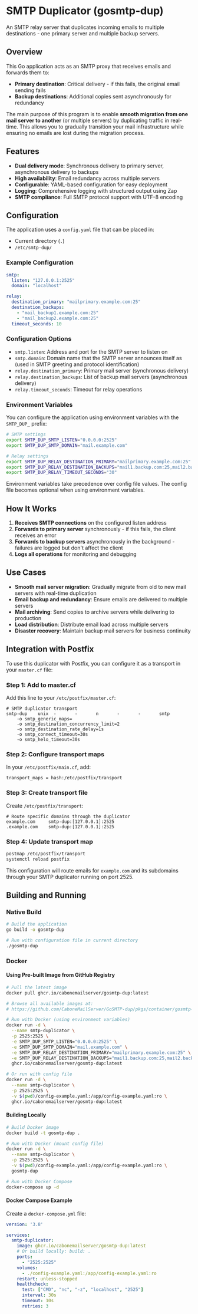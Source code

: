 # SMTP Duplicator (gosmtp-dup)

An SMTP relay server that duplicates incoming emails to multiple destinations - one primary server and multiple backup servers.

## Overview

This Go application acts as an SMTP proxy that receives emails and forwards them to:
- **Primary destination**: Critical delivery - if this fails, the original email sending fails
- **Backup destinations**: Additional copies sent asynchronously for redundancy

The main purpose of this program is to enable **smooth migration from one mail server to another** (or multiple servers) by duplicating traffic in real-time. This allows you to gradually transition your mail infrastructure while ensuring no emails are lost during the migration process.

## Features

- **Dual delivery mode**: Synchronous delivery to primary server, asynchronous delivery to backups
- **High availability**: Email redundancy across multiple servers
- **Configurable**: YAML-based configuration for easy deployment
- **Logging**: Comprehensive logging with structured output using Zap
- **SMTP compliance**: Full SMTP protocol support with UTF-8 encoding

## Configuration

The application uses a `config.yaml` file that can be placed in:
- Current directory (`.`)
- `/etc/smtp-dup/`

### Example Configuration

```yaml
smtp:
  listen: "127.0.0.1:2525"
  domain: "localhost"

relay:
  destination_primary: "mailprimary.example.com:25"
  destination_backups:
    - "mail_backup1.example.com:25"
    - "mail_backup2.example.com:25"
  timeout_seconds: 10
```

### Configuration Options

- `smtp.listen`: Address and port for the SMTP server to listen on
- `smtp.domain`: Domain name that the SMTP server announces itself as (used in SMTP greeting and protocol identification)
- `relay.destination_primary`: Primary mail server (synchronous delivery)
- `relay.destination_backups`: List of backup mail servers (asynchronous delivery)
- `relay.timeout_seconds`: Timeout for relay operations

### Environment Variables

You can configure the application using environment variables with the `SMTP_DUP_` prefix:

```bash
# SMTP settings
export SMTP_DUP_SMTP_LISTEN="0.0.0.0:2525"
export SMTP_DUP_SMTP_DOMAIN="mail.example.com"

# Relay settings
export SMTP_DUP_RELAY_DESTINATION_PRIMARY="mailprimary.example.com:25"
export SMTP_DUP_RELAY_DESTINATION_BACKUPS="mail1.backup.com:25,mail2.backup.com:25"
export SMTP_DUP_RELAY_TIMEOUT_SECONDS="30"
```

Environment variables take precedence over config file values. The config file becomes optional when using environment variables.

## How It Works

1. **Receives SMTP connections** on the configured listen address
2. **Forwards to primary server** synchronously - if this fails, the client receives an error
3. **Forwards to backup servers** asynchronously in the background - failures are logged but don't affect the client
4. **Logs all operations** for monitoring and debugging

## Use Cases

- **Smooth mail server migration**: Gradually migrate from old to new mail servers with real-time duplication
- **Email backup and redundancy**: Ensure emails are delivered to multiple servers
- **Mail archiving**: Send copies to archive servers while delivering to production
- **Load distribution**: Distribute email load across multiple servers
- **Disaster recovery**: Maintain backup mail servers for business continuity

## Integration with Postfix

To use this duplicator with Postfix, you can configure it as a transport in your `master.cf` file:

### Step 1: Add to master.cf

Add this line to your `/etc/postfix/master.cf`:

```
# SMTP duplicator transport
smtp-dup    unix  -       -       n       -       -       smtp
    -o smtp_generic_maps=
    -o smtp_destination_concurrency_limit=2
    -o smtp_destination_rate_delay=1s
    -o smtp_connect_timeout=30s
    -o smtp_helo_timeout=30s
```

### Step 2: Configure transport maps

In your `/etc/postfix/main.cf`, add:

```
transport_maps = hash:/etc/postfix/transport
```

### Step 3: Create transport file

Create `/etc/postfix/transport`:

```
# Route specific domains through the duplicator
example.com     smtp-dup:[127.0.0.1]:2525
.example.com    smtp-dup:[127.0.0.1]:2525
```

### Step 4: Update transport map

```bash
postmap /etc/postfix/transport
systemctl reload postfix
```

This configuration will route emails for `example.com` and its subdomains through your SMTP duplicator running on port 2525.

## Building and Running

### Native Build

```bash
# Build the application
go build -o gosmtp-dup

# Run with configuration file in current directory
./gosmtp-dup
```

### Docker

#### Using Pre-built Image from GitHub Registry

```bash
# Pull the latest image
docker pull ghcr.io/cabonemailserver/gosmtp-dup:latest

# Browse all available images at:
# https://github.com/CaboneMailServer/GoSMTP-dup/pkgs/container/gosmtp-dup

# Run with Docker (using environment variables)
docker run -d \
  --name smtp-duplicator \
  -p 2525:2525 \
  -e SMTP_DUP_SMTP_LISTEN="0.0.0.0:2525" \
  -e SMTP_DUP_SMTP_DOMAIN="mail.example.com" \
  -e SMTP_DUP_RELAY_DESTINATION_PRIMARY="mailprimary.example.com:25" \
  -e SMTP_DUP_RELAY_DESTINATION_BACKUPS="mail1.backup.com:25,mail2.backup.com:25" \
  ghcr.io/cabonemailserver/gosmtp-dup:latest

# Or run with config file
docker run -d \
  --name smtp-duplicator \
  -p 2525:2525 \
  -v $(pwd)/config-example.yaml:/app/config-example.yaml:ro \
  ghcr.io/cabonemailserver/gosmtp-dup:latest
```

#### Building Locally

```bash
# Build Docker image
docker build -t gosmtp-dup .

# Run with Docker (mount config file)
docker run -d \
  --name smtp-duplicator \
  -p 2525:2525 \
  -v $(pwd)/config-example.yaml:/app/config-example.yaml:ro \
  gosmtp-dup

# Run with Docker Compose
docker-compose up -d
```

#### Docker Compose Example

Create a `docker-compose.yml` file:

```yaml
version: '3.8'

services:
  smtp-duplicator:
    image: ghcr.io/cabonemailserver/gosmtp-dup:latest
    # Or build locally: build: .
    ports:
      - "2525:2525"
    volumes:
      - ./config-example.yaml:/app/config-example.yaml:ro
    restart: unless-stopped
    healthcheck:
      test: ["CMD", "nc", "-z", "localhost", "2525"]
      interval: 30s
      timeout: 10s
      retries: 3
```

